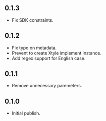 ## 0.1.3
* Fix SDK constraints.

## 0.1.2
* Fix typo on metadata.
* Prevent to create Xtyle implement instance.
* Add regex support for English case.

## 0.1.1
* Remove unnecessary paremeters.

## 0.1.0
* Initial publish.
